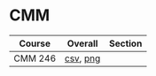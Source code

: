 # CMM

| Course | Overall | Section |
| ------ | ------- | ------- |
| CMM 246 | [csv](https://github.com/UCSD-Historical-Enrollment-Data/2025Winter/blob/main/overall/CMM%20246.csv), [png](https://raw.githubusercontent.com/UCSD-Historical-Enrollment-Data/2025Winter/main/plot_overall/CMM%20246.png) |  |
